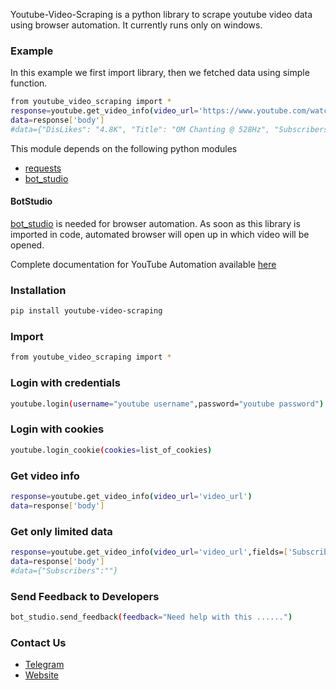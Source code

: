 Youtube-Video-Scraping is a python library to scrape youtube video data using browser automation. 
It currently runs only on windows.

### Example
In this example we first import library, then we fetched data using simple function.
```sh
from youtube_video_scraping import *
response=youtube.get_video_info(video_url='https://www.youtube.com/watch?v=LMmuChXra_M')
data=response['body']
#data={"DisLikes": "4.8K", "Title": "OM Chanting @ 528Hz", "Subscribers": "3.66M", "Comments": "2631", "ChannelLink": "https://www.youtube.com/channel/UCM0YvsRfYfsniGAhjvYFOSA", "ChannelName": "Meditative Mind", "Desc": "OM is the mantra, or vibrations that is chanted in the beginning and end of any Meditation or Yoga ", "Views": "9,737,330 views", "Duration": "3:20:02", "Publish_Date": "17 Aug 2016", "Likes": "84K"}
```

This module depends on the following python modules
* [requests](https://pypi.org/project/requests/)
* [bot_studio](https://pypi.org/project/bot_studio/)

#### BotStudio
[bot_studio](https://pypi.org/project/bot_studio/) is needed for browser automation. As soon as this library is imported in code, automated browser will open up in which video will be opened.

Complete documentation for YouTube Automation available [here](https://youtube-api.datakund.com/en/latest/)

### Installation

```sh
pip install youtube-video-scraping
```

### Import
```sh
from youtube_video_scraping import *
```

### Login with credentials
```sh
youtube.login(username="youtube username",password="youtube password")
```

### Login with cookies
```sh
youtube.login_cookie(cookies=list_of_cookies)
```

### Get video info
```sh
response=youtube.get_video_info(video_url='video_url')
data=response['body']
```

### Get only limited data
```sh
response=youtube.get_video_info(video_url='video_url',fields=['Subscribers'])
data=response['body']
#data={"Subscribers":""}
```

### Send Feedback to Developers
```sh
bot_studio.send_feedback(feedback="Need help with this ......")
```

### Contact Us
* [Telegram](https://t.me/datakund)
* [Website](https://datakund.com)

